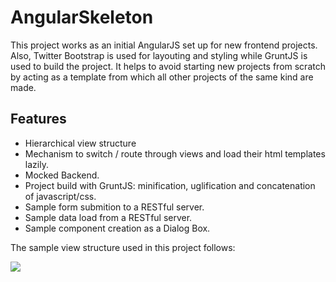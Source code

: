 # AngularSkeleton

This project works as an initial AngularJS set up for new frontend projects. Also, Twitter Bootstrap is used for layouting and styling while GruntJS is used to build the project. It helps to avoid starting new projects from scratch by acting as a template from which all other projects of the same kind are made. 

## Features
     
* Hierarchical view structure
* Mechanism to switch / route through views and load their html templates lazily.
* Mocked Backend.
* Project build with GruntJS: minification, uglification and concatenation of javascript/css.
* Sample form submition to a RESTful server.
* Sample data load from a RESTful server.
* Sample component creation as a Dialog Box. 

The sample view structure used in this project follows: 

![](https://cloud.githubusercontent.com/assets/5955333/12103340/e8cc9b98-b317-11e5-89da-420956ab7c96.png)
